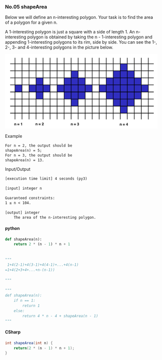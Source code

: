 ### No.05 shapeArea
Below we will define an n-interesting polygon. Your task is to find the area of a polygon for a given n.

A 1-interesting polygon is just a square with a side of length 1. An n-interesting polygon is obtained by taking the n - 1-interesting polygon and appending 1-interesting polygons to its rim, side by side. You can see the 1-, 2-, 3- and 4-interesting polygons in the picture below.  

![title](P05-1.png)  

Example

    For n = 2, the output should be
    shapeArea(n) = 5;
    For n = 3, the output should be
    shapeArea(n) = 13.

Input/Output

    [execution time limit] 4 seconds (py3)

    [input] integer n

    Guaranteed constraints:
    1 ≤ n < 104.

    [output] integer
        The area of the n-interesting polygon.  
#### python
```python
def shapeArea(n):
    return 2 * (n - 1) * n + 1


"""
 1+4(2-1)+4(3-1)+4(4-1)+...+4(n-1)
=1+4(2+3+4+...+n-(n-1))

"""

"""
def shapeArea(n):
    if n == 1:
        return 1
    else:
        return 4 * n - 4 + shapeArea(n - 1)
"""
```
#### CSharp
```csharp
int shapeArea(int n) {
    return(2 * (n - 1) * n + 1);
}
```